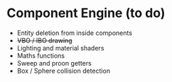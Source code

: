 # Component Engine (to do)
- Entity deletion from inside components
- ~~VBO / IBO drawing~~
- Lighting and material shaders
- Maths functions
- Sweep and proon getters
- Box / Sphere collision detection
